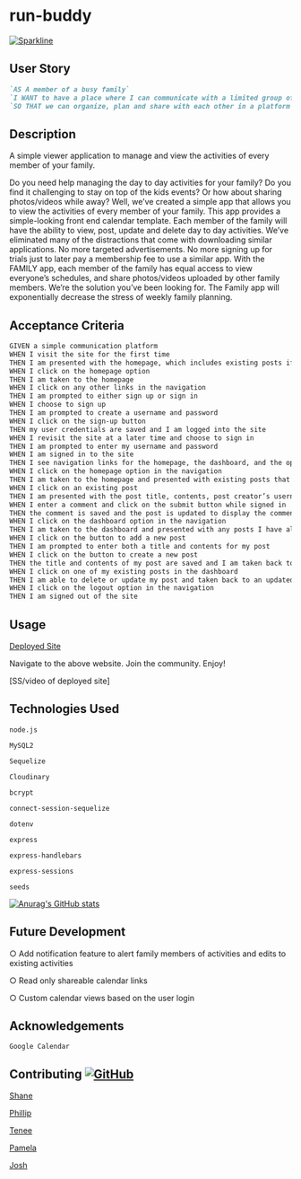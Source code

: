 # run-buddy

[![Sparkline](https://stars.medv.io/Naereen/badges.svg)](https://stars.medv.io/Naereen/badges)

## User Story
```md
`AS A member of a busy family`
`I WANT to have a place where I can communicate with a limited group of people`
`SO THAT we can organize, plan and share with each other in a platform with limited distractions`
```

## Description
A simple viewer application to manage and view the activities of every member of your family. 

Do you need help managing the day to day activities for your family? Do you find it challenging to stay on top of
the kids events? Or how about sharing photos/videos while away? Well, we’ve created a simple app that allows
you to view the activities of every member of your family. This app provides a simple-looking front end calendar
template. Each member of the family will have the ability to view, post, update and delete day to day activities.
We’ve eliminated many of the distractions that come with downloading similar applications. No more targeted
advertisements. No more signing up for trials just to later pay a membership fee to use a similar app. With the
FAMILY app, each member of the family has equal access to view everyone’s schedules, and share
photos/videos uploaded by other family members. We’re the solution you’ve been looking for. The Family app
will exponentially decrease the stress of weekly family planning.

## Acceptance Criteria
```md
GIVEN a simple communication platform
WHEN I visit the site for the first time
THEN I am presented with the homepage, which includes existing posts if any have been posted; navigation links for the homepage and the dashboard; and the option to log in
WHEN I click on the homepage option
THEN I am taken to the homepage
WHEN I click on any other links in the navigation
THEN I am prompted to either sign up or sign in
WHEN I choose to sign up
THEN I am prompted to create a username and password
WHEN I click on the sign-up button
THEN my user credentials are saved and I am logged into the site
WHEN I revisit the site at a later time and choose to sign in
THEN I am prompted to enter my username and password
WHEN I am signed in to the site
THEN I see navigation links for the homepage, the dashboard, and the option to log out
WHEN I click on the homepage option in the navigation
THEN I am taken to the homepage and presented with existing posts that include the post title and the date created
WHEN I click on an existing post
THEN I am presented with the post title, contents, post creator’s username, and date created for that post and have the option to leave a comment
WHEN I enter a comment and click on the submit button while signed in
THEN the comment is saved and the post is updated to display the comment, the comment creator’s username, and the date created
WHEN I click on the dashboard option in the navigation
THEN I am taken to the dashboard and presented with any posts I have already created and the option to add a new post
WHEN I click on the button to add a new post
THEN I am prompted to enter both a title and contents for my post
WHEN I click on the button to create a new post
THEN the title and contents of my post are saved and I am taken back to an updated dashboard with my new post
WHEN I click on one of my existing posts in the dashboard
THEN I am able to delete or update my post and taken back to an updated dashboard
WHEN I click on the logout option in the navigation
THEN I am signed out of the site
```


## Usage
[Deployed Site](heroku-link)

Navigate to the above website. Join the community. Enjoy!

[SS/video of deployed site]


## Technologies Used
`node.js`

`MySQL2`

`Sequelize`

`Cloudinary`

`bcrypt`

`connect-session-sequelize`

`dotenv`

`express`

`express-handlebars`

`express-sessions`

`seeds`

[![Anurag's GitHub stats](https://github-readme-stats.vercel.app/api?username=pamelac21&theme=dark)](https://github.com/anuraghazra/github-readme-stats)



## Future Development
○ Add notification feature to alert family members of activities and edits to existing activities

○ Read only shareable calendar links

○ Custom calendar views based on the user login

## Acknowledgements
`Google Calendar`


## Contributing [![GitHub](https://badgen.net/badge/icon/github?icon=github&label)](https://github.com)
[Shane](https://github.com/spurgason)

[Phillip](https://github.com/cltmedicman)

[Tenee](https://github.com/trswork)

[Pamela](https://github.com/pamelac21)

[Josh](https://github.com/mcswajl)


